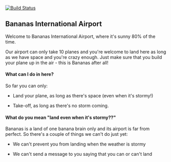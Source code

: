[![Build Status](https://travis-ci.org/anitacanita/airport_challenge.svg)](https://travis-ci.org/anitacanita/airport_challenge)

## Bananas International Airport

Welcome to Bananas International Airport, where it's sunny 80% of the time.

Our airport can only take 10 planes and you're welcome to land here as long as we have space and you're crazy enough. Just make sure that you build your plane up in the air - this is Bananas after all!

#### What can I do in here?

So far you can only:

* Land your plane, as long as there's space (even when it's stormy!)

* Take-off, as long as there's no storm coming.

#### What do you mean "land even when it's stormy??"

Bananas is a land of one banana brain only and its airport is far from perfect. So there's a couple of things we can't do just yet:

* We can't prevent you from landing when the weather is stormy

* We can't send a message to you saying that you can or can't land
